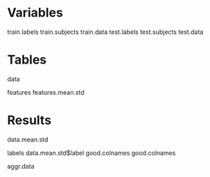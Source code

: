 
# Variables
train.labels
train.subjects
train.data
test.labels
test.subjects
test.data

# Tables
data

features
features.mean.std

# Results
data.mean.std

labels
data.mean.std$label
good.colnames
good.colnames


aggr.data
